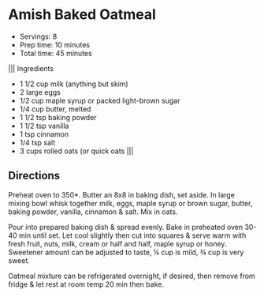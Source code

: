 # Amish Baked Oatmeal

- Servings: 8
- Prep time: 10 minutes
- Total time: 45 minutes

||| Ingredients
- 1 1/2 cup milk (anything but skim)
- 2 large eggs
- 1/2 cup maple syrup or packed light-brown sugar
- 1/4 cup butter, melted
- 1 1/2 tsp baking powder
- 1 1/2 tsp vanilla
- 1 tsp cinnamon
- 1/4 tsp salt
- 3 cups rolled oats (or quick oats
|||

## Directions

Preheat oven to 350*. Butter an 8x8 in baking dish, set aside.
In large mixing bowl whisk together milk, eggs, maple syrup or
brown sugar, butter, baking powder, vanilla, cinnamon & salt.
Mix in oats.

Pour into prepared baking dish & spread evenly.
Bake in preheated oven 30-40 min until set.
Let cool slightly then cut into squares & serve warm with fresh
fruit, nuts, milk, cream or half and half, maple syrup or honey.
Sweetener amount can be adjusted to taste, ¼ cup is mild, ¾ cup
is very sweet.

Oatmeal mixture can be refrigerated overnight, if desired, then
remove from fridge & let rest at room temp 20 min then bake.
